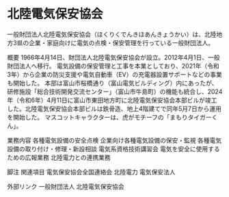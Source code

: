 # 北陸電気保安協会

一般財団法人北陸電気保安協会（ほくりくでんきほあんきょうかい）は、北陸地方3県の企業・家庭向けに電気の点検・保安管理を行っている一般財団法人。

概要
1966年4月14日、財団法人北陸電気保安協会が設立。2012年4月1日、一般財団法人へ移行。
電気設備の保安管理と工事を本業としており、2021年（令和3年）から企業の防災支援や電気自動車（EV）の充電器設置サポートなどの事業も開始した。
本部は富山市桜橋通り（富山電気ビルディング）内にあったが、研修施設「総合技術開発交流センター」（富山市牛島町）の機能も統合し、2024年（令和6年）4月11日に富山市東田地方町に北陸電気保安協会本部ビルが竣工した。北陸電気保安協会本部ビルは鉄骨造、地上4階建てで同年5月7日から運用を開始した。
マスコットキャラクターは、虎がモチーフの「まもりタイガーくん」。

業務内容
各種電気設備の安全点検
企業向け各種電気設備の保安・監視
各種電気設備の取り付け・修理・新設相談
電気系資格技術講習会
電気を安全に使用するための広報業務
北陸電力との連携業務

脚注
関連項目
電気保安協会全国連絡会
北陸電力
電気保安法人

外部リンク
一般財団法人 北陸電気保安協会